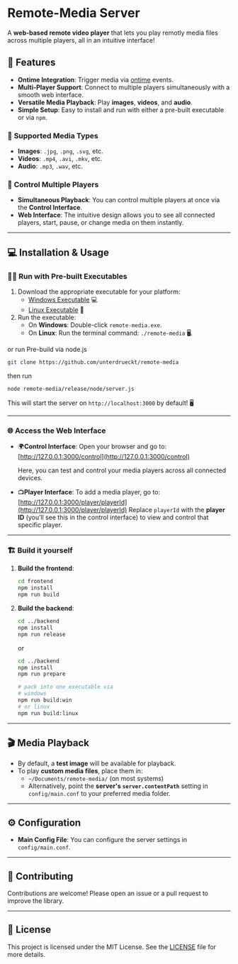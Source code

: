 # **Remote-Media Server**

A **web-based remote video player** that lets you play remotly media files across multiple players, all in an intuitive interface!

## 🚀 Features

- **Ontime Integration**: Trigger media via [ontime](https://github.com/cpvalente/ontime) events.
- **Multi-Player Support**: Connect to multiple players simultaneously with a smooth web interface.
- **Versatile Media Playback**: Play **images**, **videos**, and **audio**.
- **Simple Setup**: Easy to install and run with either a pre-built executable or via `npm`.

### 🐾 **Supported Media Types**

- **Images**: `.jpg`, `.png`, `.svg`, etc.
- **Videos**: `.mp4`, `.avi`, `.mkv`, etc.
- **Audio**: `.mp3`, `.wav`, etc.

### 🔄 **Control Multiple Players**

- **Simultaneous Playback**: You can control multiple players at once via the **Control Interface**.
- **Web Interface**: The intuitive design allows you to see all connected players, start, pause, or change media on them instantly.

---

## 💻 Installation & Usage

### 🏃‍♂️ **Run with Pre-built Executables**

1. Download the appropriate executable for your platform:
   - [Windows Executable](./release/windows/remote-media.exe) 💻
   - [Linux Executable](./release/linux/remote-media) 🐧
2. Run the executable:
   - On **Windows**: Double-click `remote-media.exe`.
   - On **Linux**: Run the terminal command: `./remote-media` 🖥️.

or run Pre-build via node.js

```bash
git clone https://github.com/unterdrueckt/remote-media
```

then run

```bash
node remote-media/release/node/server.js
```

This will start the server on `http://localhost:3000` by default! 🖥️

---

### 🌐 **Access the Web Interface**

- 🌍**Control Interface**: Open your browser and go to:  
   [http://127.0.0.1:3000/control](http://127.0.0.1:3000/control)

  Here, you can test and control your media players across all connected devices.

- 📺**Player Interface**: To add a media player, go to:  
   [http://127.0.0.1:3000/player/playerId](http://127.0.0.1:3000/player/playerId)
  Replace `playerId` with the **player ID** (you’ll see this in the control interface) to view and control that specific player.

---

### 🏗️ **Build it yourself**

1. **Build the frontend**:

   ```bash
   cd frontend
   npm install
   npm run build
   ```

2. **Build the backend**:

   ```bash
   cd ../backend
   npm install
   npm run release
   ```

   or

   ```bash
   cd ../backend
   npm install
   npm run prepare

   # pack into one executable via
   # windows
   npm run build:win
   # or linux
   npm run build:linux
   ```

---

## 🎬 **Media Playback**

- By default, a **test image** will be available for playback.
- To play **custom media files**, place them in:
  - `~/Documents/remote-media/` (on most systems) 
  - Alternatively, point the **server's `server.contentPath`** setting in `config/main.conf` to your preferred media folder.

---

## ⚙️ **Configuration**

- **Main Config File**: You can configure the server settings in `config/main.conf`.

---

## 🤝 Contributing

Contributions are welcome! Please open an issue or a pull request to improve the library.

---

## 📜 License

This project is licensed under the MIT License. See the [LICENSE](LICENSE) file for more details.